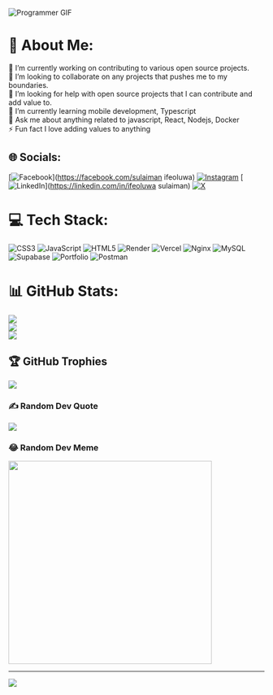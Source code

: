 
![Programmer GIF](https://granroyalleigarape.com.br/wp-content/uploads/2021/05/programmer.gif)
# 💫 About Me:
🔭 I’m currently working on contributing to various open source projects.<br>👯 I’m looking to collaborate on any projects that pushes me to my boundaries.<br>🤝 I’m looking for help with open source projects that I can contribute and add value to.<br>🌱 I’m currently learning mobile development, Typescript<br>💬 Ask me about anything related to javascript, React, Nodejs, Docker<br>⚡ Fun fact I love adding values to anything


## 🌐 Socials:
[![Facebook](https://img.shields.io/badge/Facebook-%231877F2.svg?logo=Facebook&logoColor=white)](https://facebook.com/sulaiman ifeoluwa) [![Instagram](https://img.shields.io/badge/Instagram-%23E4405F.svg?logo=Instagram&logoColor=white)](https://instagram.com/ifeoluwasulaiman30) [![LinkedIn](https://img.shields.io/badge/LinkedIn-%230077B5.svg?logo=linkedin&logoColor=white)](https://linkedin.com/in/ifeoluwa sulaiman) [![X](https://img.shields.io/badge/X-black.svg?logo=X&logoColor=white)](https://x.com/Sulaiman_ife) 

# 💻 Tech Stack:
![CSS3](https://img.shields.io/badge/css3-%231572B6.svg?style=for-the-badge&logo=css3&logoColor=white) ![JavaScript](https://img.shields.io/badge/javascript-%23323330.svg?style=for-the-badge&logo=javascript&logoColor=%23F7DF1E) ![HTML5](https://img.shields.io/badge/html5-%23E34F26.svg?style=for-the-badge&logo=html5&logoColor=white) ![Render](https://img.shields.io/badge/Render-%46E3B7.svg?style=for-the-badge&logo=render&logoColor=white) ![Vercel](https://img.shields.io/badge/vercel-%23000000.svg?style=for-the-badge&logo=vercel&logoColor=white) ![Nginx](https://img.shields.io/badge/nginx-%23009639.svg?style=for-the-badge&logo=nginx&logoColor=white) ![MySQL](https://img.shields.io/badge/mysql-%2300000f.svg?style=for-the-badge&logo=mysql&logoColor=white) ![Supabase](https://img.shields.io/badge/Supabase-3ECF8E?style=for-the-badge&logo=supabase&logoColor=white) ![Portfolio](https://img.shields.io/badge/Portfolio-%23000000.svg?style=for-the-badge&logo=firefox&logoColor=#FF7139) ![Postman](https://img.shields.io/badge/Postman-FF6C37?style=for-the-badge&logo=postman&logoColor=white)
# 📊 GitHub Stats:
![](https://github-readme-stats.vercel.app/api?username=DOOMSDAY101&theme=dark&hide_border=false&include_all_commits=true&count_private=true)<br/>
![](https://github-readme-streak-stats.herokuapp.com/?user=DOOMSDAY101&theme=dark&hide_border=false)<br/>
![](https://github-readme-stats.vercel.app/api/top-langs/?username=DOOMSDAY101&theme=dark&hide_border=false&include_all_commits=true&count_private=true&layout=compact)

## 🏆 GitHub Trophies
![](https://github-profile-trophy.vercel.app/?username=DOOMSDAY101&theme=onedark&no-frame=false&no-bg=true&margin-w=4)

### ✍️ Random Dev Quote
![](https://quotes-github-readme.vercel.app/api?type=horizontal&theme=radical)

### 😂 Random Dev Meme
<img src='https://randommeme-five.vercel.app/' style="height: 400px;"/>

---
[![](https://visitcount.itsvg.in/api?id=DOOMSDAY101&icon=0&color=0)](https://visitcount.itsvg.in)

<!-- Proudly created with GPRM ( https://gprm.itsvg.in ) -->
